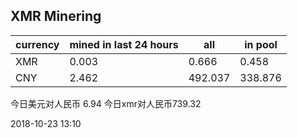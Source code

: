 ## XMR Minering

|currency|mined in last 24 hours|all|in pool|
|---|---|---|---|
|XMR|0.003|0.666|0.458|
|CNY|2.462|492.037|338.876|

今日美元对人民币 6.94	今日xmr对人民币739.32


2018-10-23 13:10